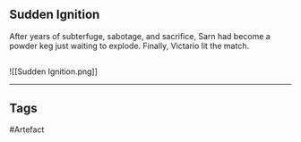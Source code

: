 ## Sudden Ignition
After years of subterfuge, sabotage, and sacrifice,
Sarn had become a powder keg just waiting to explode.
Finally, Victario lit the match.
## 
![[Sudden Ignition.png]]

---
## Tags
#Artefact
